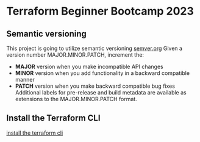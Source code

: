 # Terraform Beginner Bootcamp 2023

## Semantic versioning

This project is going to utilize semantic versioning
[semver.org](https://semver.org/)
Given a version number MAJOR.MINOR.PATCH, increment the:

- **MAJOR** version when you make incompatible API changes
- **MINOR** version when you add functionality in a backward compatible manner
- **PATCH** version when you make backward compatible bug fixes
Additional labels for pre-release and build metadata are available as extensions to the MAJOR.MINOR.PATCH format.

## Install the Terraform CLI
[install the terraform cli](https://developer.hashicorp.com/terraform/tutorials/aws-get-started/install-cli)